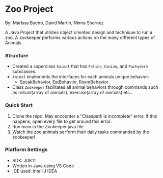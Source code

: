 # Zoo Project
By: Marissa Bueno, David Martin, Nimra Sharnez

A Java Project that utilizes object oriented design and technique to run a zoo. A zookeeper performs various actions on the many different types of Animals.



### Structure 
- Created a superclass `Animal` that has `Feline`, `Canine`, and `Pachyderm` subclasses. 
- `Animal` implements the interfaces for each animals unique behavior:
  - SpeakBehavior, EatBehavior, RoamBehavior
- Class `Zookeeper` facilitates all animal behaviors through commands such as rollcall(array of animals), exercise(array of animals) etc...

### Quick Start
1. Clone the repo. May encounter a "Classpath is incomplete" error. If this happens, open every file to get around this error.
2. Run main in the Zookeeper.java file
3. Watch the zoo animals perform their daily tasks commanded by the zookeeper! 


### Platform Settings
- SDK: JDK11
- Written in Java using VS Code
- IDE used: IntelliJ IDEA 
